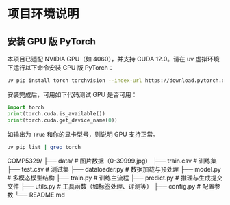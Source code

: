 # 项目环境说明

## 安装 GPU 版 PyTorch

本项目已适配 NVIDIA GPU（如 4060），并支持 CUDA 12.0。请在 uv 虚拟环境下运行以下命令安装 GPU 版 PyTorch：

```bash
uv pip install torch torchvision --index-url https://download.pytorch.org/whl/cu121
```

安装完成后，可用如下代码测试 GPU 是否可用：

```python
import torch
print(torch.cuda.is_available())
print(torch.cuda.get_device_name(0))
```

如输出为 `True` 和你的显卡型号，则说明 GPU 支持正常。

```bash
uv pip list | grep torch
```


COMP5329/
├── data/                # 图片数据（0-39999.jpg）
├── train.csv            # 训练集
├── test.csv             # 测试集
├── dataloader.py        # 数据加载与预处理
├── model.py             # 多模态模型结构
├── train.py             # 训练主流程
├── predict.py           # 推理与生成提交文件
├── utils.py             # 工具函数（如标签处理、评测等）
├── config.py            # 配置参数
└── README.md


